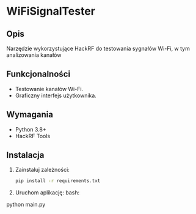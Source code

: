 # WiFiSignalTester

## Opis
Narzędzie wykorzystujące HackRF do testowania sygnałów Wi-Fi, w tym analizowania kanałów 

## Funkcjonalności
- Testowanie kanałów Wi-Fi.
- Graficzny interfejs użytkownika.

## Wymagania
- Python 3.8+
- HackRF Tools

## Instalacja
1. Zainstaluj zależności:
   ```bash
   pip install -r requirements.txt


2. Uruchom aplikację:
bash:

python main.py


